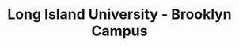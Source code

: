 ---
layout: repo
title: "Long Island University - Brooklyn Campus"
id: 18986
permalink: repos/18986/
---